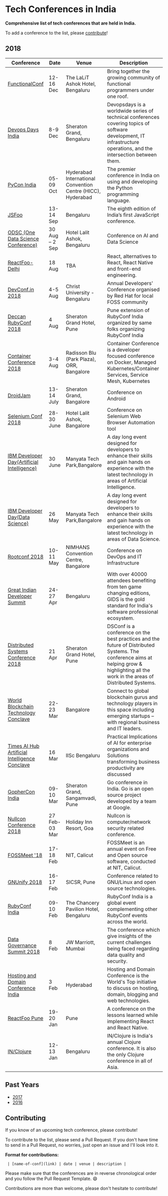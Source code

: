 # Tech Conferences in India

**Comprehensive list of tech conferences that are held in India.**

To add a conference to the list, please [contribute](#contributing)!

## 2018

| Conference | Date | Venue | Description |
|------------|------|-------|-------------|
| [FunctionalConf](https://functionalconf.com/) | 12-16 Dec | The LaLiT Ashok Hotel, Bengaluru | Bring together the growing community of functional programmers under one roof. |
| [Devops Days India](http://devopsdaysindia.org/) | 8-9 Dec | Sheraton Grand, Bengaluru | Devopsdays is a worldwide series of technical conferences covering topics of software development, IT infrastructure operations, and the intersection between them. | 
| [PyCon India](https://in.pycon.org/2018/) | 05-09 Oct | Hyderabad International Convention Centre (HICC), Hyderabad | The premier conference in India on using and developing the Python programming language. |
| [JSFoo](https://jsfoo.in/2018/) | 13-14 Sep | Bengaluru | The eighth edition of India’s first JavaScript conference.|
| [ODSC (One Data Science Conference) ](https://india.odsc.com/) | 30 Aug – 2 Sep | Hotel Lalit Ashok, Bengaluru  | Conference on AI and Data Science |
| [ReactFoo-Delhi](https://reactfoo.in/2018-delhi/) | 18 Aug | TBA | React, alternatives to React, React Native and front-end engineering. |
| [DevConf.in 2018](https://devconf.info/in) | 4-5 Aug | Christ University - Bengaluru | Annual Developers' Conference organised by Red Hat for local FOSS community |
| [Deccan RubyConf 2018](https://www.deccanrubyconf.org/) | 4 Aug | Sheraton Grand Hotel, Pune | Pune extension of RubyConf India organized by same folks organizing RubyConf India |
| [Container Conference 2018](https://www.containerconf.in/) | 3-4 Aug | Radisson Blu (Park Plaza), ORR, Bangalore | Container Conference is a developer focused conference on Docker, Managed Kubernetes/Container Services, Service Mesh, Kubernetes |
| [DroidJam](https://www.droidjam.in) | 13-14 July | Sheraton Grand, Bangalore | Conference on Android |
| [Selenium Conf 2018](https://2018.seleniumconf.in/) | 28-30 June | Hotel Lalit Ashok, Bangalore  | Conference on Selenium Web Browser Automation tool |
| [IBM Developer Day(Artificial Intelligence)](https://ibm.biz/ibmdevday) | 30 June | Manyata Tech Park,Bangalore  |  A day long event designed for developers to enhance their skills and gain hands on experience with the latest technology in areas of Artificial Intelligence.|
| [IBM Developer Day(Data Science)](https://ibm.biz/ibmdevday) | 26 May | Manyata Tech Park,Bangalore  |  A day long event designed for developers to enhance their skills and gain hands on experience with the latest technology in areas of Data Science.|
| [Rootconf 2018](https://rootconf.in/2018/) | 10-11 May | NIMHANS Convention Centre, Bangalore  | Conference on DevOps and IT Infrastructure |
| [Great Indian Developer Summit](http://www.developermarch.com/developersummit/index.html) | 24-27 Apr | Bengaluru | 	With over 40000 attendees benefiting from ten game changing editions, GIDS is the gold standard for India's software professional ecosystem. |
| [Distributed Systems Conference 2018](https://dsconf.in/) | 21 Apr | Sheraton Grand Hotel, Pune | DSConf is a conference on the best practices and the future of Distributed Systems. The conference aims at helping grow & highlighting all the work in the areas of Distributed Systems. |
| [World Blockchain Technology Conclave](https://www.goeventz.com/event/the-world-blockchain-technology-conclave-2018/56893) | 22-23 Mar | Bangalore | Connect to global blockchain gurus and technology players in this space including emerging startups – with regional business and IT leaders. |
| [Times AI Hub Artificial Intelligence Conclave](https://www.timesaihub.com/) | 16 Mar | IISc Bengaluru | Practical Implications of AI for enterprise organizations and Solutions transforming business productivity are discussed |
| [GopherCon India](http://www.gophercon.in/) | 09-10 Mar | Sheraton Grand, Sangamvadi, Pune | Go conference in India. Go is an open source project developed by a team at Google. |
| [Nullcon Conference 2018](https://nullcon.net/website/) | 27 Feb-03 Mar | Holiday Inn Resort, Goa | Nullcon is computer/network security related conference. |
| [FOSSMeet '18](http://fossmeet.in/)| 17-18 Feb | NIT, Calicut |FOSSMeet is an annual event on Free and Open source software, conducted at NIT, Calicut. |
| [GNUnify 2018](http://gnunify.in/) | 16-17 Feb | SICSR, Pune | Conference related to GNU/Linux and open source technologies. |
| [RubyConf India](http://rubyconfindia.org/) | 09-10 Feb | The Chancery Pavilion Hotel, Bengaluru | RubyConf India is a global event complementing other RubyConf events across the world. |
| [Data Governance Summit 2018](http://datagovernance.in/index.html) | 8 Feb | JW Marriott, Mumbai | The conference which give insights of the current challenges being faced regarding data quality and security. |
| [Hosting and Domain Conference India](http://www.hdcon.org/) | 3 Feb | Hyderabad | Hosting and Domain Conference is the World's Top initiative to discuss on hosting, domain, blogging and web technologies. |
| [ReactFoo Pune](https://reactfoo.in/) | 19-20 Jan | Pune | A conference on the lessons learned while implementing React and React Native. |
| [IN/Clojure](http://inclojure.org/) | 12-13 Jan | Bengaluru | IN/Clojure is India's annual Clojure conference. It is also the only Clojure conference in all of Asia.


## Past Years

- [2017](year-pages/2017-conferences-list.md)
- [2016](year-pages/2016-conferences-list.md)

## Contributing

If you know of an upcoming tech conference, please contribute!

To contribute to the list, please send a Pull Request. If you don't have time to send in a Pull Request, no worries, just open an issue and I'll look into it.

**Format for contributions:**

` | [name-of-conf](link) | date | venue | description |`

Please make sure that the conferences are in reverse chronological order and you follow the Pull Request Template. :smile:

Contributions are more than welcome, please don't hesitate to contribute!
